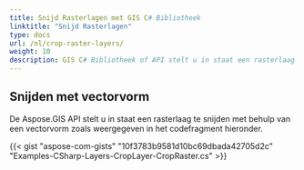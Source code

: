 ```yaml
---
title: Snijd Rasterlagen met GIS C# Bibliotheek
linktitle: "Snijd Rasterlagen"
type: docs
url: /nl/crop-raster-layers/
weight: 10
description: GIS C# Bibliotheek of API stelt u in staat een rasterlaag te snijden met behulp van een vectorvorm zoals weergegeven in het codefragment hieronder.
---
```


## **Snijden met vectorvorm**
De Aspose.GIS API stelt u in staat een rasterlaag te snijden met behulp van een vectorvorm zoals weergegeven in het codefragment hieronder.

{{< gist "aspose-com-gists" "10f3783b9581d10bc69dbada42705d2c" "Examples-CSharp-Layers-CropLayer-CropRaster.cs" >}}
